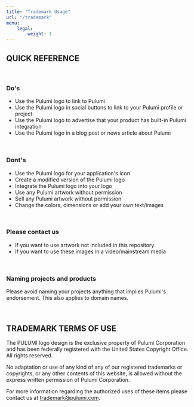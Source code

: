 ```yaml
---
title: "Trademark Usage"
url: "/trademark"
menu:
    legal:
        weight: 1
---
```


<h2 class="h3">QUICK REFERENCE</h2>
<br />
<h3 class="h4">Do's</h3>
<ul>
    <li>Use the Pulumi logo to link to Pulumi</li>
    <li>Use the Pulumi logo in social buttons to link to your Pulumi profile or project</li>
    <li>Use the Pulumi logo to advertise that your product has built-in Pulumi integration</li>
    <li>Use the Pulumi logo in a blog post or news article about Pulumi</li>
</ul>
<br />
<h3 class="h4">Dont's</h3>
<ul>
	<li>Use the Pulumi logo for your application's icon</li>
	<li>Create a modified version of the Pulumi logo</li>
	<li>Integrate the Pulumi logo into your logo</li>
	<li>Use any Pulumi artwork without permission</li>
	<li>Sell any Pulumi artwork without permission</li>
	<li>Change the colors, dimensions or add your own text/images</li>
</ul>
<br />
<h3 class="h4">Please contact us</h3>
<ul>
	<li>If you want to use artwork not included in this repository</li>
	<li>If you want to use these images in a video/mainstream media</li>
</ul>
<br />
<h3 class="h4">Naming projects and products</h3>
<p>Please avoid naming your projects anything that implies Pulumi's endorsement. This also applies to domain names.</p>
<br />
<h2 class="h3">TRADEMARK TERMS OF USE</h2>

<p>The PULUMI logo design is the exclusive property of Pulumi Corporation and has been federally registered with the United States Copyright Office. All rights reserved.</p>

<p>No adaptation or use of any kind of any of our registered trademarks or copyrights, or any other contents of this website, is allowed without the express written permission of Pulumi Corporation.</p>

<p>For more information regarding the authorized uses of these items please contact us at <a href="mailto:trademark@pulumi.com">trademark@pulumi.com</a>.</p>
